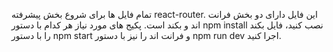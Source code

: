تمام فایل ها برای شروع بخش پیشرفته react-router.
این فایل دارای دو بخش فرانت اند و بکند است. پکیج های مورد نیاز هر کدام با دستور npm install نصب کنید، فایل بکند را با دستور npm start و فرانت اند را نیز با دستور npm run dev اجرا کنید.
